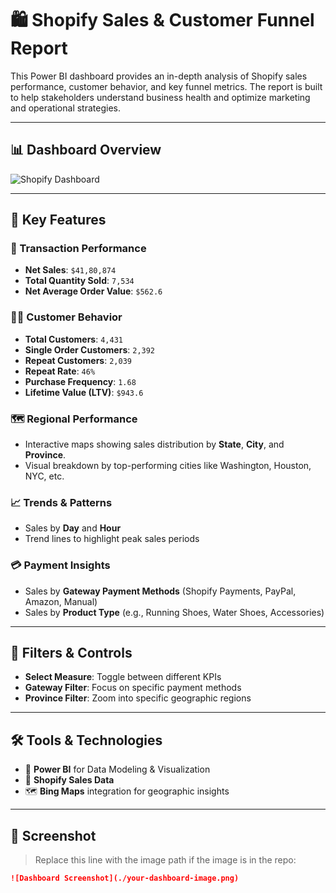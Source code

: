 # 🛍️ Shopify Sales & Customer Funnel Report

This Power BI dashboard provides an in-depth analysis of Shopify sales performance, customer behavior, and key funnel metrics. The report is built to help stakeholders understand business health and optimize marketing and operational strategies.

---

## 📊 Dashboard Overview

![Shopify Dashboard](./path-to-your-screenshot.png)

---

## 🚀 Key Features

### 🧾 Transaction Performance
- **Net Sales**: `$41,80,874`
- **Total Quantity Sold**: `7,534`
- **Net Average Order Value**: `$562.6`

### 🧍‍♂️ Customer Behavior
- **Total Customers**: `4,431`
- **Single Order Customers**: `2,392`
- **Repeat Customers**: `2,039`
- **Repeat Rate**: `46%`
- **Purchase Frequency**: `1.68`
- **Lifetime Value (LTV)**: `$943.6`

### 🗺️ Regional Performance
- Interactive maps showing sales distribution by **State**, **City**, and **Province**.
- Visual breakdown by top-performing cities like Washington, Houston, NYC, etc.

### 📈 Trends & Patterns
- Sales by **Day** and **Hour**
- Trend lines to highlight peak sales periods

### 💳 Payment Insights
- Sales by **Gateway Payment Methods** (Shopify Payments, PayPal, Amazon, Manual)
- Sales by **Product Type** (e.g., Running Shoes, Water Shoes, Accessories)

---

## 📂 Filters & Controls

- **Select Measure**: Toggle between different KPIs
- **Gateway Filter**: Focus on specific payment methods
- **Province Filter**: Zoom into specific geographic regions

---

## 🛠️ Tools & Technologies

- 🔧 **Power BI** for Data Modeling & Visualization
- 🛒 **Shopify Sales Data**
- 🗺️ **Bing Maps** integration for geographic insights

---

## 📸 Screenshot

> Replace this line with the image path if the image is in the repo:
```md
![Dashboard Screenshot](./your-dashboard-image.png)

